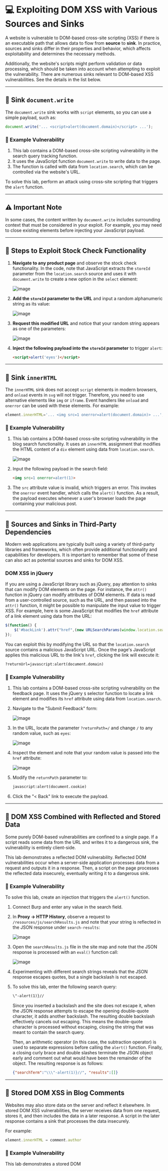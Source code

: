 # 💻 Exploiting DOM XSS with Various Sources and Sinks

A website is vulnerable to DOM-based cross-site scripting (XSS) if there is an executable path that allows data to flow from **source** to **sink**. In practice, sources and sinks differ in their properties and behavior, which affects exploitability and determines the necessary methods.

Additionally, the website's scripts might perform validation or data processing, which should be taken into account when attempting to exploit the vulnerability. There are numerous sinks relevant to DOM-based XSS vulnerabilities. See the details in the list below.

---

## 🎯 Sink `document.write`

The `document.write` sink works with `script` elements, so you can use a simple payload, such as:

```javascript
document.write('... <script>alert(document.domain)</script> ...');
```

### 🔧 Example Vulnerability

1. This lab contains a DOM-based cross-site scripting vulnerability in the search query tracking function.
2. It uses the JavaScript function `document.write` to write data to the page.
3. The function is called with data from `location.search`, which can be controlled via the website's URL.

To solve this lab, perform an attack using cross-site scripting that triggers the `alert` function.

---

## ⚠️ Important Note

In some cases, the content written by `document.write` includes surrounding context that must be considered in your exploit. For example, you may need to close existing elements before injecting your JavaScript payload.

---

## 🧪 Steps to Exploit Stock Check Functionality

1. **Navigate to any product page** and observe the stock check functionality. In the code, note that JavaScript extracts the `storeId` parameter from the `location.search` source and uses it with `document.write` to create a new option in the `select` element:

   ![image](https://github.com/user-attachments/assets/678c0b7f-52a7-451d-94e9-1c91bac53d97)

2. **Add the `storeId` parameter to the URL** and input a random alphanumeric string as its value:

   ![image](https://github.com/user-attachments/assets/e425dd17-87ef-46be-b89b-534869423a7e)

3. **Request this modified URL** and notice that your random string appears as one of the parameters:

   ![image](https://github.com/user-attachments/assets/4b4ed25f-f08a-4d4b-be3f-d078b07e4af2)

4. **Inject the following payload into the `storeId` parameter** to trigger `alert`:

   ```html
   <script>alert('eyes')</script>
   ```

---

## 🎯 Sink `innerHTML`

The `innerHTML` sink does not accept `script` elements in modern browsers, and `onload` events in `svg` will not trigger. Therefore, you need to use alternative elements like `img` or `iframe`. Event handlers like `onload` and `onerror` can be used with these elements. For example:

```javascript
element.innerHTML='... <img src=1 onerror=alert(document.domain)> ...';
```

### 🔧 Example Vulnerability

1. This lab contains a DOM-based cross-site scripting vulnerability in the blog search functionality. It uses an `innerHTML` assignment that modifies the HTML content of a `div` element using data from `location.search`.

   ![image](https://github.com/user-attachments/assets/8240629b-031c-4a4b-be90-71d354028f4a)

2. Input the following payload in the search field:

   ```html
   <img src=1 onerror=alert(1)>
   ```

3. The `src` attribute value is invalid, which triggers an error. This invokes the `onerror` event handler, which calls the `alert()` function. As a result, the payload executes whenever a user's browser loads the page containing your malicious post.

---

## 🎯 Sources and Sinks in Third-Party Dependencies

Modern web applications are typically built using a variety of third-party libraries and frameworks, which often provide additional functionality and capabilities for developers. It is important to remember that some of these can also act as potential sources and sinks for DOM XSS.

### DOM XSS in jQuery

If you are using a JavaScript library such as jQuery, pay attention to sinks that can modify DOM elements on the page. For instance, the `attr()` function in jQuery can modify attributes of DOM elements. If data is read from a user-controlled source, such as the URL, and then passed into the `attr()` function, it might be possible to manipulate the input value to trigger XSS. For example, here is some JavaScript that modifies the `href` attribute of a link element using data from the URL:

```javascript
$(function() {
	$('#backLink').attr("href",(new URLSearchParams(window.location.search)).get('returnUrl'));
});
```

You can exploit this by modifying the URL so that the `location.search` source contains a malicious JavaScript URL. Once the page's JavaScript applies this malicious URL to the link's `href`, clicking the link will execute it:

```html
?returnUrl=javascript:alert(document.domain)
```

### 🔧 Example Vulnerability

1. This lab contains a DOM-based cross-site scripting vulnerability on the feedback page. It uses the jQuery `$` selector function to locate a link element and modifies its `href` attribute using data from `location.search`.

2. Navigate to the "Submit Feedback" form:

   ![image](https://github.com/user-attachments/assets/f7ddb6cb-0a54-4d38-b3d7-acedc3a4eae5)

3. In the URL, locate the parameter `?returnPath=/` and change `/` to any random value, such as `eyes`:

   ![image](https://github.com/user-attachments/assets/e2517ec0-015a-48ff-9905-c9ad91648f9e)

4. Inspect the element and note that your random value is passed into the `href` attribute:

   ![image](https://github.com/user-attachments/assets/328947fc-2532-44f8-8f13-8038b43e9f41)

5. Modify the `returnPath` parameter to:

   ```html
   javascript:alert(document.cookie)
   ```

6. Click the "< Back" link to execute the payload.

---

## 🎯 DOM XSS Combined with Reflected and Stored Data

Some purely DOM-based vulnerabilities are confined to a single page. If a script reads some data from the URL and writes it to a dangerous sink, the vulnerability is entirely client-side.

This lab demonstrates a reflected DOM vulnerability. Reflected DOM vulnerabilities occur when a server-side application processes data from a request and outputs it in a response. Then, a script on the page processes the reflected data insecurely, eventually writing it to a dangerous sink.

### 🔧 Example Vulnerability

To solve this lab, create an injection that triggers the `alert()` function.

1. Connect Burp and enter any value in the search field.

2. In **Proxy -> HTTP History**, observe a request to `/resources/js/searchResults.js` and note that your string is reflected in the JSON response under `search-results`:

   ![image](https://github.com/user-attachments/assets/4bf94972-1f57-4934-ad7a-e2616ce6ff4c)

3. Open the `searchResults.js` file in the site map and note that the JSON response is processed with an `eval()` function call:

   ![image](https://github.com/user-attachments/assets/2b33a19f-82c4-48ce-917f-32be39e5270c)

4. Experimenting with different search strings reveals that the JSON response escapes quotes, but a single backslash is not escaped.

5. To solve this lab, enter the following search query:

   ```html
   \"-alert(1)}//
   ```

   Since you inserted a backslash and the site does not escape it, when the JSON response attempts to escape the opening double-quote character, it adds another backslash. The resulting double backslash effectively cancels out escaping. This means the double-quote character is processed without escaping, closing the string that was meant to contain the search query.

   Then, an arithmetic operator (in this case, the subtraction operator) is used to separate expressions before calling the `alert()` function. Finally, a closing curly brace and double slashes terminate the JSON object early and comment out what would have been the remainder of the object. The resulting response is as follows:

   ```json
   {"searchTerm":"\\\"-alert(1)}//", "results":[]}
   ```

---

## 🎯 Stored DOM XSS in Blog Comments

Websites may also store data on the server and reflect it elsewhere. In stored DOM XSS vulnerabilities, the server receives data from one request, stores it, and then includes the data in a later response. A script in the later response contains a sink that processes the data insecurely.

For example:

```javascript
element.innerHTML = comment.author
```

### 🔧 Example Vulnerability

This lab demonstrates a stored DOM
